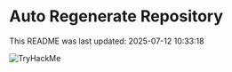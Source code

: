 # Auto Regenerate Repository

This README was last updated: 2025-07-12 10:33:18

 ![TryHackMe](https://tryhackme.com/badge/533634)